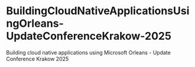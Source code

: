 # BuildingCloudNativeApplicationsUsingOrleans-UpdateConferenceKrakow-2025
Building cloud native applications using Microsoft Orleans - Update Conference Krakow 2025
